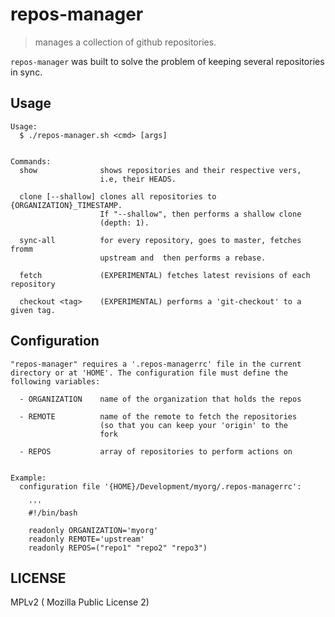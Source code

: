 # repos-manager

> manages a collection of github repositories.

`repos-manager` was built to solve the problem of keeping several repositories in sync. 

## Usage

```
Usage:
  $ ./repos-manager.sh <cmd> [args]


Commands:
  show              shows repositories and their respective vers, 
                    i.e, their HEADS.

  clone [--shallow] clones all repositories to {ORGANIZATION}_TIMESTAMP. 
                    If "--shallow", then performs a shallow clone 
                    (depth: 1).

  sync-all          for every repository, goes to master, fetches fromm
                    upstream and  then performs a rebase.

  fetch             (EXPERIMENTAL) fetches latest revisions of each repository

  checkout <tag>    (EXPERIMENTAL) performs a 'git-checkout' to a given tag.
```


## Configuration

```
"repos-manager" requires a '.repos-managerrc' file in the current 
directory or at 'HOME'. The configuration file must define the 
following variables:

  - ORGANIZATION    name of the organization that holds the repos

  - REMOTE          name of the remote to fetch the repositories
                    (so that you can keep your 'origin' to the
                    fork

  - REPOS           array of repositories to perform actions on


Example:
  configuration file '{HOME}/Development/myorg/.repos-managerrc':
  
    '''
    #!/bin/bash

    readonly ORGANIZATION='myorg'
    readonly REMOTE='upstream'
    readonly REPOS=("repo1" "repo2" "repo3")

```

## LICENSE

MPLv2 ( Mozilla Public License 2)
